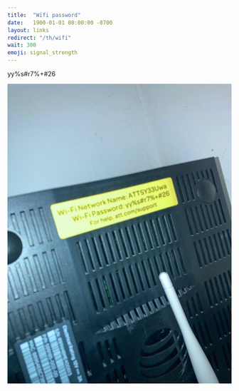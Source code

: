 ```yaml
---
title:  "Wifi password"
date:   1900-01-01 08:00:00 -0700
layout: links
redirect: "/th/wifi"
wait: 300
emoji: signal_strength
---
```


yy%s#r7%+#26

![Wifi password](/assets/img/IMG_3328.jpg)
